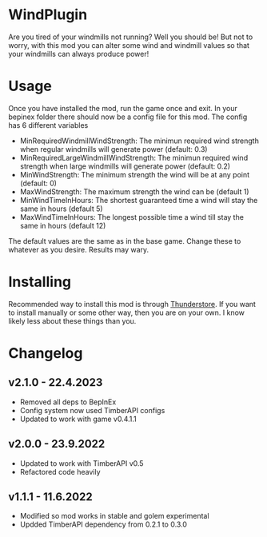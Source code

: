 # WindPlugin
Are you tired of your windmills not running? Well you should be! But not to worry, with this
mod you can alter some wind and windmill values so that your windmills can always produce power!

# Usage
Once you have installed the mod, run the game once and exit. In your bepinex folder there should
now be a config file for this mod. The config has 6 different variables
* MinRequiredWindmillWindStrength: The minimun required wind strength when regular windmills will generate power (default: 0.3)
* MinRequiredLargeWindmillWindStrength: The minimun required wind strength when large windmills will generate power (default: 0.2)
* MinWindStrength: The minimum strength the wind will be at any point (default: 0)
* MaxWindStrength: The maximum strength the wind can be (default 1)
* MinWindTimeInHours: The shortest guaranteed time a wind will stay the same in hours (default 5)
* MaxWindTimeInHours: The longest possible time a wind till stay the same in hours (default 12)

The default values are the same as in the base game. Change these to whatever as you desire. Results may wary.

# Installing
Recommended way to install this mod is through [Thunderstore](https://timberborn.thunderstore.io/). If you want to install
manually or some other way, then you are on your own. I know likely less about these things
than you.

# Changelog

## v2.1.0 - 22.4.2023
- Removed all deps to BepInEx
- Config system now used TimberAPI configs
- Updated to work with game v0.4.1.1

## v2.0.0 - 23.9.2022
- Updated to work with TimberAPI v0.5
- Refactored code heavily

## v1.1.1 - 11.6.2022
- Modified so mod works in stable and golem experimental
- Updded TimberAPI dependency from 0.2.1 to 0.3.0
